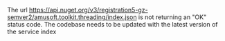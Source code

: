 The url https://api.nuget.org/v3/registration5-gz-semver2/amusoft.toolkit.threading/index.json is not returning an "OK" status code. The codebase needs to be updated with the latest version of the service index
